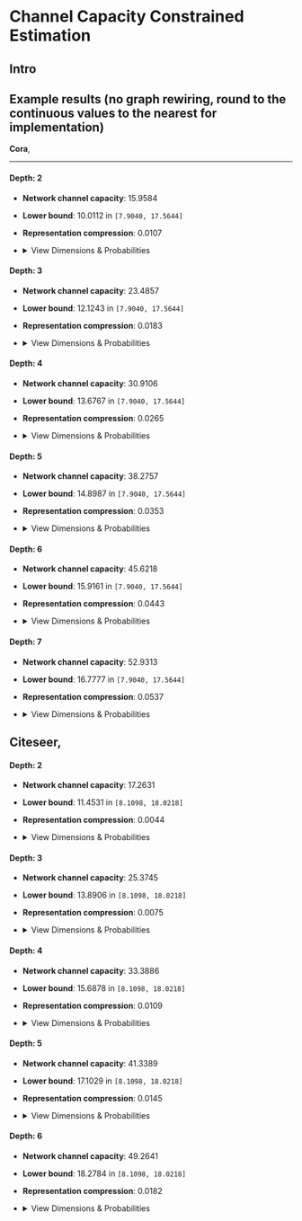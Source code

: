 # Channel Capacity Constrained Estimation

## Intro

## Example results (**no graph rewiring, round to the continuous values to the nearest for implementation**)

**Cora**,

---

#### Depth: 2
* **Network channel capacity**: 15.9584
* **Lower bound**: 10.0112 in `[7.9040, 17.5644]`
* **Representation compression**: 0.0107
* <details>
    <summary>View Dimensions & Probabilities</summary>

    * **Hidden dimensions**: `[1983.0742, 1123.0810]`
    * **Rounded hidden dims**: `[1983, 1123]`
    * **Dropout probabilities**: `[0.5805, 0.3616]`
    </details>



#### Depth: 3
* **Network channel capacity**: 23.4857
* **Lower bound**: 12.1243 in `[7.9040, 17.5644]`
* **Representation compression**: 0.0183
* <details>
    <summary>View Dimensions & Probabilities</summary>

    * **Hidden dimensions**: `[1983.0862, 1274.8117, 830.9384]`
    * **Rounded hidden dims**: `[1983, 1275, 831]`
    * **Dropout probabilities**: `[0.5805, 0.3913, 0.3946]`
    </details>


#### Depth: 4
* **Network channel capacity**: 30.9106
* **Lower bound**: 13.6767 in `[7.9040, 17.5644]`
* **Representation compression**: 0.0265
* <details>
    <summary>View Dimensions & Probabilities</summary>

    * **Hidden dimensions**: `[1983.0882, 1274.7815, 1038.7230, 701.8598]`
    * **Rounded hidden dims**: `[1983, 1275, 1039, 702]`
    * **Dropout probabilities**: `[0.5805, 0.3913, 0.4490, 0.4032]`
    </details>



#### Depth: 5
* **Network channel capacity**: 38.2757
* **Lower bound**: 14.8987 in `[7.9040, 17.5644]`
* **Representation compression**: 0.0353
* <details>
    <summary>View Dimensions & Probabilities</summary>

    * **Hidden dimensions**: `[1983.0854, 1271.3599, 1053.2914, 911.4606, 619.8425]`
    * **Rounded hidden dims**: `[1983, 1271, 1053, 911, 620]`
    * **Dropout probabilities**: `[0.5805, 0.3907, 0.4531, 0.4639, 0.4048]`
    </details>



#### Depth: 6
* **Network channel capacity**: 45.6218
* **Lower bound**: 15.9161 in `[7.9040, 17.5644]`
* **Representation compression**: 0.0443
* <details>
    <summary>View Dimensions & Probabilities</summary>

    * **Hidden dimensions**: `[1983.0882, 1277.7392, 1067.4793, 941.0846, 843.7655, 558.0908]`
    * **Rounded hidden dims**: `[1983, 1278, 1067, 941, 844, 558]`
    * **Dropout probabilities**: `[0.5805, 0.3918, 0.4552, 0.4685, 0.4727, 0.3981]`
    </details>


#### Depth: 7
* **Network channel capacity**: 52.9313
* **Lower bound**: 16.7777 in `[7.9040, 17.5644]`
* **Representation compression**: 0.0537
* <details>
    <summary>View Dimensions & Probabilities</summary>

    * **Hidden dimensions**: `[1983.0883, 1281.1045, 1072.7756, 949.0070, 865.8996, 790.9780, 511.0134]`
    * **Rounded hidden dims**: `[1983, 1281, 1073, 949, 866, 791, 511]`
    * **Dropout probabilities**: `[0.5805, 0.3925, 0.4557, 0.4694, 0.4771, 0.4774, 0.3925]`
    </details>



**Citeseer**,
---

#### Depth: 2
* **Network channel capacity**: 17.2631
* **Lower bound**: 11.4531 in `[8.1098, 18.0218]`
* **Representation compression**: 0.0044
* <details>
    <summary>View Dimensions & Probabilities</summary>

    * **Hidden dimensions**: `[5270.4205, 2912.4121]`
    * **Rounded hidden dims**: `[5270, 2912]`
    * **Dropout probabilities**: `[0.5873, 0.3559]`
    </details>



#### Depth: 3
* **Network channel capacity**: 25.3745
* **Lower bound**: 13.8906 in `[8.1098, 18.0218]`
* **Representation compression**: 0.0075
* <details>
    <summary>View Dimensions & Probabilities</summary>

    * **Hidden dimensions**: `[5270.4213, 3337.3608, 2178.5658]`
    * **Rounded hidden dims**: `[5270, 3337, 2179]`
    * **Dropout probabilities**: `[0.5873, 0.3877, 0.3950]`
    </details>



#### Depth: 4
* **Network channel capacity**: 33.3886
* **Lower bound**: 15.6878 in `[8.1098, 18.0218]`
* **Representation compression**: 0.0109
* <details>
    <summary>View Dimensions & Probabilities</summary>

    * **Hidden dimensions**: `[5270.4219, 3356.2480, 2732.2018, 1845.2651]`
    * **Rounded hidden dims**: `[5270, 3356, 2732, 1845]`
    * **Dropout probabilities**: `[0.5873, 0.3891, 0.4488, 0.4031]`
    </details>



#### Depth: 5
* **Network channel capacity**: 41.3389
* **Lower bound**: 17.1029 in `[8.1098, 18.0218]`
* **Representation compression**: 0.0145
* <details>
    <summary>View Dimensions & Probabilities</summary>

    * **Hidden dimensions**: `[5270.4284, 3345.8902, 2767.7160, 2394.2945, 1634.6767]`
    * **Rounded hidden dims**: `[5270, 3346, 2768, 2394, 1635]`
    * **Dropout probabilities**: `[0.5873, 0.3883, 0.4527, 0.4638, 0.4057]`
    </details>


#### Depth: 6
* **Network channel capacity**: 49.2641
* **Lower bound**: 18.2784 in `[8.1098, 18.0218]`
* **Representation compression**: 0.0182
* <details>
    <summary>View Dimensions & Probabilities</summary>

    * **Hidden dimensions**: `[5270.4177, 3358.8859, 2798.2368, 2462.5779, 2203.3201, 1476.9303]`
    * **Rounded hidden dims**: `[5270, 3359, 2798, 2463, 2203, 1477]`
    * **Dropout probabilities**: `[0.5873, 0.3892, 0.4545, 0.4681, 0.4722, 0.4013]`
    </details>
